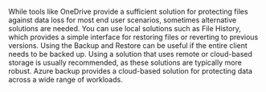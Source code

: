 While tools like OneDrive provide a sufficient solution for protecting files against data loss for most end user scenarios, sometimes alternative solutions are needed. You can use local solutions such as File History, which provides a simple interface for restoring files or reverting to previous versions. Using the Backup and Restore can be useful if the entire client needs to be backed up. Using a solution that uses remote or cloud-based storage is usually recommended, as these solutions are typically more robust. Azure backup provides a cloud-based solution for protecting data across a wide range of workloads.

